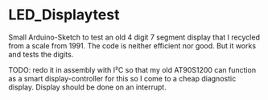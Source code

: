 # LED_Displaytest

Small Arduino-Sketch to test an old 4 digit 7 segment display that I recycled from a scale from 1991. The code is neither efficient nor good. But it works and tests the digits. 

TODO:
  redo it in assembly with I²C so that my old AT90S1200 can function as a smart display-controller for this so I come to a cheap diagnostic display. Display should be done on an interrupt. 
